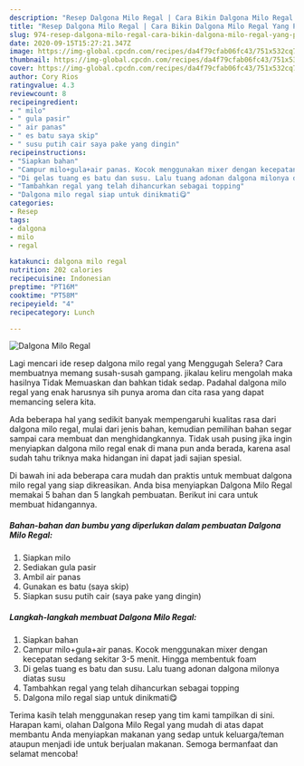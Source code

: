 ```yaml
---
description: "Resep Dalgona Milo Regal | Cara Bikin Dalgona Milo Regal Yang Paling Enak"
title: "Resep Dalgona Milo Regal | Cara Bikin Dalgona Milo Regal Yang Paling Enak"
slug: 974-resep-dalgona-milo-regal-cara-bikin-dalgona-milo-regal-yang-paling-enak
date: 2020-09-15T15:27:21.347Z
image: https://img-global.cpcdn.com/recipes/da4f79cfab06fc43/751x532cq70/dalgona-milo-regal-foto-resep-utama.jpg
thumbnail: https://img-global.cpcdn.com/recipes/da4f79cfab06fc43/751x532cq70/dalgona-milo-regal-foto-resep-utama.jpg
cover: https://img-global.cpcdn.com/recipes/da4f79cfab06fc43/751x532cq70/dalgona-milo-regal-foto-resep-utama.jpg
author: Cory Rios
ratingvalue: 4.3
reviewcount: 8
recipeingredient:
- " milo"
- " gula pasir"
- " air panas"
- " es batu saya skip"
- " susu putih cair saya pake yang dingin"
recipeinstructions:
- "Siapkan bahan"
- "Campur milo+gula+air panas. Kocok menggunakan mixer dengan kecepatan sedang sekitar 3-5 menit. Hingga membentuk foam"
- "Di gelas tuang es batu dan susu. Lalu tuang adonan dalgona milonya diatas susu"
- "Tambahkan regal yang telah dihancurkan sebagai topping"
- "Dalgona milo regal siap untuk dinikmati😋"
categories:
- Resep
tags:
- dalgona
- milo
- regal

katakunci: dalgona milo regal 
nutrition: 202 calories
recipecuisine: Indonesian
preptime: "PT16M"
cooktime: "PT58M"
recipeyield: "4"
recipecategory: Lunch

---
```



![Dalgona Milo Regal](https://img-global.cpcdn.com/recipes/da4f79cfab06fc43/751x532cq70/dalgona-milo-regal-foto-resep-utama.jpg)

Lagi mencari ide resep dalgona milo regal yang Menggugah Selera? Cara membuatnya memang susah-susah gampang. jikalau keliru mengolah maka hasilnya Tidak Memuaskan dan bahkan tidak sedap. Padahal dalgona milo regal yang enak harusnya sih punya aroma dan cita rasa yang dapat memancing selera kita.



Ada beberapa hal yang sedikit banyak mempengaruhi kualitas rasa dari dalgona milo regal, mulai dari jenis bahan, kemudian pemilihan bahan segar sampai cara membuat dan menghidangkannya. Tidak usah pusing jika ingin menyiapkan dalgona milo regal enak di mana pun anda berada, karena asal sudah tahu triknya maka hidangan ini dapat jadi sajian spesial.


Di bawah ini ada beberapa cara mudah dan praktis untuk membuat dalgona milo regal yang siap dikreasikan. Anda bisa menyiapkan Dalgona Milo Regal memakai 5 bahan dan 5 langkah pembuatan. Berikut ini cara untuk membuat hidangannya.

<!--inarticleads1-->

##### Bahan-bahan dan bumbu yang diperlukan dalam pembuatan Dalgona Milo Regal:

1. Siapkan  milo
1. Sediakan  gula pasir
1. Ambil  air panas
1. Gunakan  es batu (saya skip)
1. Siapkan  susu putih cair (saya pake yang dingin)




<!--inarticleads2-->

##### Langkah-langkah membuat Dalgona Milo Regal:

1. Siapkan bahan
1. Campur milo+gula+air panas. Kocok menggunakan mixer dengan kecepatan sedang sekitar 3-5 menit. Hingga membentuk foam
1. Di gelas tuang es batu dan susu. Lalu tuang adonan dalgona milonya diatas susu
1. Tambahkan regal yang telah dihancurkan sebagai topping
1. Dalgona milo regal siap untuk dinikmati😋




Terima kasih telah menggunakan resep yang tim kami tampilkan di sini. Harapan kami, olahan Dalgona Milo Regal yang mudah di atas dapat membantu Anda menyiapkan makanan yang sedap untuk keluarga/teman ataupun menjadi ide untuk berjualan makanan. Semoga bermanfaat dan selamat mencoba!
